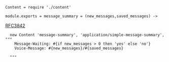     Content = require './content'

    module.exports = message_summary = (new_messages,saved_messages) ->

[RFC3842](https://tools.ietf.org/html/rfc3842)

      new Content 'message-summary', 'application/simple-message-summary', """
        Message-Waiting: #{if new_messages > 0 then 'yes' else 'no'}
        Voice-Message: #{new_messages}/#{saved_messages}

      """
